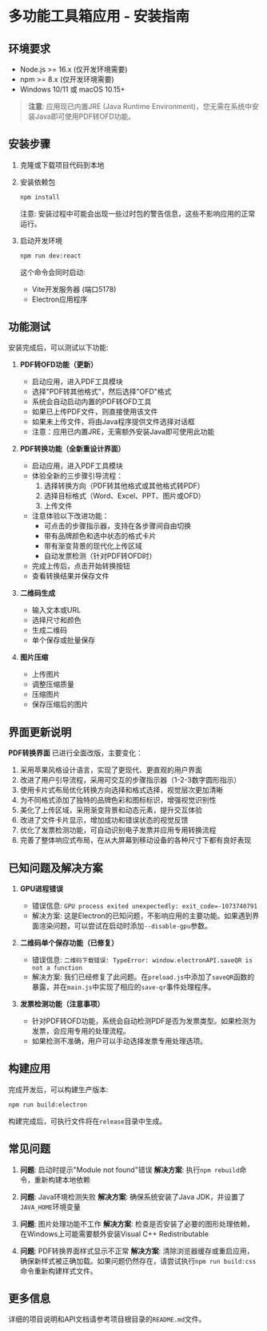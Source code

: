 # 多功能工具箱应用 - 安装指南

## 环境要求

- Node.js >= 16.x (仅开发环境需要)
- npm >= 8.x (仅开发环境需要)
- Windows 10/11 或 macOS 10.15+

> **注意**: 应用现已内置JRE (Java Runtime Environment)，您无需在系统中安装Java即可使用PDF转OFD功能。

## 安装步骤

1. 克隆或下载项目代码到本地

2. 安装依赖包
   ```bash
   npm install
   ```
   
   注意: 安装过程中可能会出现一些过时包的警告信息，这些不影响应用的正常运行。

3. 启动开发环境
   ```bash
   npm run dev:react
   ```
   
   这个命令会同时启动:
   - Vite开发服务器 (端口5178)
   - Electron应用程序

## 功能测试

安装完成后，可以测试以下功能:

1. **PDF转OFD功能（更新）**
   - 启动应用，进入PDF工具模块
   - 选择"PDF转其他格式"，然后选择"OFD"格式
   - 系统会自动启动内置的PDF转OFD工具
   - 如果已上传PDF文件，则直接使用该文件
   - 如果未上传文件，将由Java程序提供文件选择对话框
   - 注意：应用已内置JRE，无需额外安装Java即可使用此功能

2. **PDF转换功能（全新重设计界面）**
   - 启动应用，进入PDF工具模块
   - 体验全新的三步骤引导流程：
     1. 选择转换方向（PDF转其他格式或其他格式转PDF）
     2. 选择目标格式（Word、Excel、PPT、图片或OFD）
     3. 上传文件
   - 注意体验以下改进功能：
     - 可点击的步骤指示器，支持在各步骤间自由切换
     - 带有品牌颜色和选中状态的格式卡片
     - 带有渐变背景的现代化上传区域
     - 自动发票检测（针对PDF转OFD时）
   - 完成上传后，点击开始转换按钮
   - 查看转换结果并保存文件

3. **二维码生成**
   - 输入文本或URL
   - 选择尺寸和颜色
   - 生成二维码
   - 单个保存或批量保存

4. **图片压缩**
   - 上传图片
   - 调整压缩质量
   - 压缩图片
   - 保存压缩后的图片

## 界面更新说明

**PDF转换界面** 已进行全面改版，主要变化：

1. 采用苹果风格设计语言，实现了更现代、更直观的用户界面
2. 改进了用户引导流程，采用可交互的步骤指示器（1-2-3数字圆形指示）
3. 使用卡片式布局优化转换方向选择和格式选择，视觉层次更加清晰
4. 为不同格式添加了独特的品牌色彩和图标标识，增强视觉识别性
5. 美化了上传区域，采用渐变背景和动态元素，提升交互体验
6. 改进了文件卡片显示，增加成功和错误状态的视觉反馈
7. 优化了发票检测功能，可自动识别电子发票并应用专用转换流程
8. 完善了整体响应式布局，在从大屏幕到移动设备的各种尺寸下都有良好表现

## 已知问题及解决方案

1. **GPU进程错误**
   - 错误信息: `GPU process exited unexpectedly: exit_code=-1073740791`
   - 解决方案: 这是Electron的已知问题，不影响应用的主要功能。如果遇到界面渲染问题，可以尝试在启动时添加`--disable-gpu`参数。

2. **二维码单个保存功能（已修复）**
   - 错误信息: `二维码下载错误: TypeError: window.electronAPI.saveQR is not a function`
   - 解决方案: 我们已经修复了此问题。在`preload.js`中添加了`saveQR`函数的暴露，并在`main.js`中实现了相应的`save-qr`事件处理程序。

3. **发票检测功能（注意事项）**
   - 针对PDF转OFD功能，系统会自动检测PDF是否为发票类型。如果检测为发票，会应用专用的处理流程。
   - 如果检测不准确，用户可以手动选择发票专用处理选项。

## 构建应用

完成开发后，可以构建生产版本:

```bash
npm run build:electron
```

构建完成后，可执行文件将在`release`目录中生成。

## 常见问题

1. **问题**: 启动时提示"Module not found"错误
   **解决方案**: 执行`npm rebuild`命令，重新构建本地依赖

2. **问题**: Java环境检测失败
   **解决方案**: 确保系统安装了Java JDK，并设置了`JAVA_HOME`环境变量

3. **问题**: 图片处理功能不工作
   **解决方案**: 检查是否安装了必要的图形处理依赖，在Windows上可能需要额外安装Visual C++ Redistributable

4. **问题**: PDF转换界面样式显示不正常
   **解决方案**: 清除浏览器缓存或重启应用，确保新样式被正确加载。如果问题仍然存在，请尝试执行`npm run build:css`命令重新构建样式文件。

## 更多信息

详细的项目说明和API文档请参考项目根目录的`README.md`文件。 